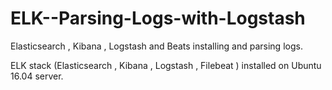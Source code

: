 # ELK--Parsing-Logs-with-Logstash
Elasticsearch , Kibana , Logstash and Beats installing and parsing logs.

ELK stack (Elasticsearch , Kibana , Logstash , Filebeat ) installed on Ubuntu 16.04 server.


